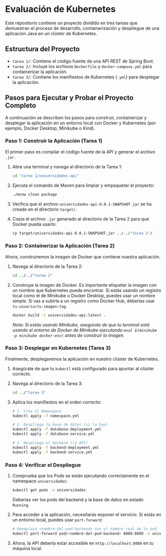 # Evaluación de Kubernetes

Este repositorio contiene un proyecto dividido en tres tareas que demuestran el proceso de desarrollo, containerización y despliegue de una aplicación Java en un clúster de Kubernetes.

## Estructura del Proyecto

-   `tarea 1/`: Contiene el código fuente de una API REST de Spring Boot.
-   `tarea 2/`: Incluye los archivos `Dockerfile` y `docker-compose.yml` para containerizar la aplicación.
-   `tarea 3/`: Contiene los manifiestos de Kubernetes (`.yml`) para desplegar la aplicación.

## Pasos para Ejecutar y Probar el Proyecto Completo

A continuación se describen los pasos para construir, containerizar y desplegar la aplicación en un entorno local con Docker y Kubernetes (por ejemplo, Docker Desktop, Minikube o Kind).

### Paso 1: Construir la Aplicación (Tarea 1)

El primer paso es compilar el código fuente de la API y generar el archivo `.jar`.

1.  Abre una terminal y navega al directorio de la Tarea 1:
    ```bash
    cd "tarea 1/universidades-api"
    ```

2.  Ejecuta el comando de Maven para limpiar y empaquetar el proyecto:
    ```bash
    ./mvnw clean package
    ```

3.  Verifica que el archivo `universidades-api-0.0.1-SNAPSHOT.jar` se ha creado en el directorio `target/`.

4.  Copia el archivo `.jar` generado al directorio de la Tarea 2 para que Docker pueda usarlo:
    ```bash
    cp target/universidades-api-0.0.1-SNAPSHOT.jar ../../"tarea 2"/
    ```

### Paso 2: Containerizar la Aplicación (Tarea 2)

Ahora, construiremos la imagen de Docker que contiene nuestra aplicación.

1.  Navega al directorio de la Tarea 2:
    ```bash
    cd ../../"tarea 2"
    ```

2.  Construye la imagen de Docker. Es importante etiquetar la imagen con un nombre que Kubernetes pueda encontrar. Si estás usando un registro local como el de Minikube o Docker Desktop, puedes usar un nombre simple. Si vas a subirla a un registro como Docker Hub, deberías usar `tu-usuario/tu-imagen:tag`.
    ```bash
    docker build -t universidades-api:latest .
    ```

    *Nota: Si estás usando Minikube, asegúrate de que tu terminal está usando el entorno de Docker de Minikube ejecutando `eval $(minikube -p minikube docker-env)` antes de construir la imagen.*

### Paso 3: Desplegar en Kubernetes (Tarea 3)

Finalmente, desplegaremos la aplicación en nuestro clúster de Kubernetes.

1.  Asegúrate de que tu `kubectl` está configurado para apuntar al clúster correcto.

2.  Navega al directorio de la Tarea 3:
    ```bash
    cd ../"tarea 3"
    ```

3.  Aplica los manifiestos en el orden correcto:
    ```bash
    # 1. Crea el Namespace
    kubectl apply -f namespace.yml

    # 2. Despliega la base de datos (si la hay)
    kubectl apply -f database-deployment.yml
    kubectl apply -f database-service.yml

    # 3. Despliega el backend (la API)
    kubectl apply -f backend-deployment.yml
    kubectl apply -f backend-service.yml
    ```

### Paso 4: Verificar el Despliegue

1.  Comprueba que los Pods se están ejecutando correctamente en el namespace `universidades`:
    ```bash
    kubectl get pods -n universidades
    ```
    Deberías ver los pods del backend y la base de datos en estado `Running`.

2.  Para acceder a la aplicación, necesitarás exponer el servicio. Si estás en un entorno local, puedes usar `port-forward`:
    ```bash
    # Reemplaza <nombre-del-pod-backend> con el nombre real de tu pod
    kubectl port-forward pod/<nombre-del-pod-backend> 8080:8080 -n universidades
    ```

3.  Ahora, la API debería estar accesible en `http://localhost:8080` en tu máquina local.
